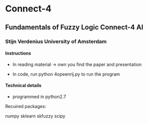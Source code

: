 # Connect-4

## Fundamentals of Fuzzy Logic Connect-4 AI

### Stijn Verdenius University of Amsterdam

#### Instructions

- In reading material -> own you find the paper and presentation

- In code, run python 4opeenrij.py to run the program

#### Technical details

- programmed in python2.7

Recuired packages:

numpy
sklearn
skfuzzy
scipy